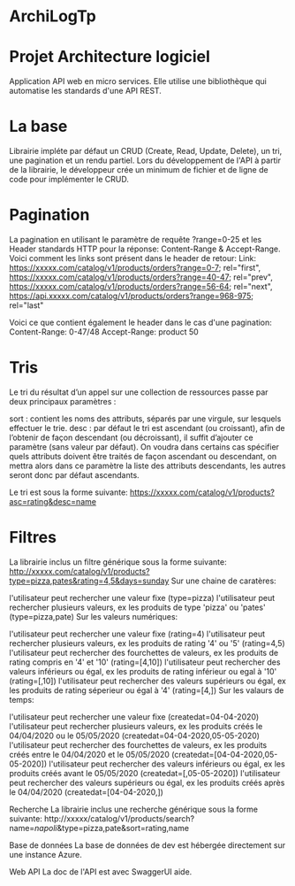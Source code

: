 # ArchiLogTp

# Projet Architecture logiciel

Application API web en micro services. Elle utilise une bibliothèque qui automatise les standards d'une API REST.

# La base
Librairie impléte par défaut un CRUD (Create, Read, Update, Delete), un tri, une pagination et un rendu partiel. Lors du développement de l'API à partir de la librairie, le développeur crée un minimum de fichier et de ligne de code pour implémenter le CRUD.

# Pagination
La pagination en utilisant le paramètre de requête ?range=0-25 et les Header standards HTTP pour la réponse: Content-Range & Accept-Range. Voici comment les links sont présent dans le header de retour: Link: https://xxxxx.com/catalog/v1/products/orders?range=0-7; rel="first", https://xxxxx.com/catalog/v1/products/orders?range=40-47; rel="prev", https://xxxxx.com/catalog/v1/products/orders?range=56-64; rel="next", https://api.xxxxx.com/catalog/v1/products/orders?range=968-975; rel="last"

Voici ce que contient également le header dans le cas d'une pagination: Content-Range: 0-47/48 Accept-Range: product 50

# Tris
Le tri du résultat d’un appel sur une collection de ressources passe par deux principaux paramètres :

sort : contient les noms des attributs, séparés par une virgule, sur lesquels effectuer le trie. desc : par défaut le tri est ascendant (ou croissant), afin de l’obtenir de façon descendant (ou décroissant), il suffit d’ajouter ce paramètre (sans valeur par défaut). On voudra dans certains cas spécifier quels attributs doivent être traités de façon ascendant ou descendant, on mettra alors dans ce paramètre la liste des attributs descendants, les autres seront donc par défaut ascendants.

Le tri est sous la forme suivante: https://xxxxx.com/catalog/v1/products?asc=rating&desc=name

# Filtres
La librairie inclus un filtre générique sous la forme suivante: http://xxxxx.com/catalog/v1/products?type=pizza,pates&rating=4,5&days=sunday Sur une chaine de caratères:

l'utilisateur peut rechercher une valeur fixe (type=pizza)
l'utilisateur peut rechercher plusieurs valeurs, ex les produits de type 'pizza' ou 'pates' (type=pizza,pate)
Sur les valeurs numériques:

l'utilisateur peut rechercher une valeur fixe (rating=4)
l'utilisateur peut rechercher plusieurs valeurs, ex les produits de rating '4' ou '5' (rating=4,5)
l'utilisateur peut rechercher des fourchettes de valeurs, ex les produits de rating compris en '4' et '10' (rating=[4,10])
l'utilisateur peut rechercher des valeurs inférieurs ou égal, ex les produits de rating inférieur ou egal à '10' (rating=[,10])
l'utilisateur peut rechercher des valeurs supérieurs ou égal, ex les produits de rating séperieur ou égal à '4' (rating=[4,])
Sur les valaurs de temps:

l'utilisateur peut rechercher une valeur fixe (createdat=04-04-2020)
l'utilisateur peut rechercher plusieurs valeurs, ex les produits créés le 04/04/2020 ou le 05/05/2020 (createdat=04-04-2020,05-05-2020)
l'utilisateur peut rechercher des fourchettes de valeurs, ex les produits créés entre le 04/04/2020 et le 05/05/2020 (createdat=[04-04-2020,05-05-2020])
l'utilisateur peut rechercher des valeurs inférieurs ou égal, ex les produits créés avant le 05/05/2020 (createdat=[,05-05-2020])
l'utilisateur peut rechercher des valeurs supérieurs ou égal, ex les produits créés après le 04/04/2020 (createdat=[04-04-2020,])

Recherche
La librairie inclus une recherche générique sous la forme suivante: http://xxxxx/catalog/v1/products/search?name=*napoli*&type=pizza,pate&sort=rating,name

Base de données
La base de données de dev est hébergée directement sur une instance Azure.

Web API
La doc de l'API est avec SwaggerUI aide.
